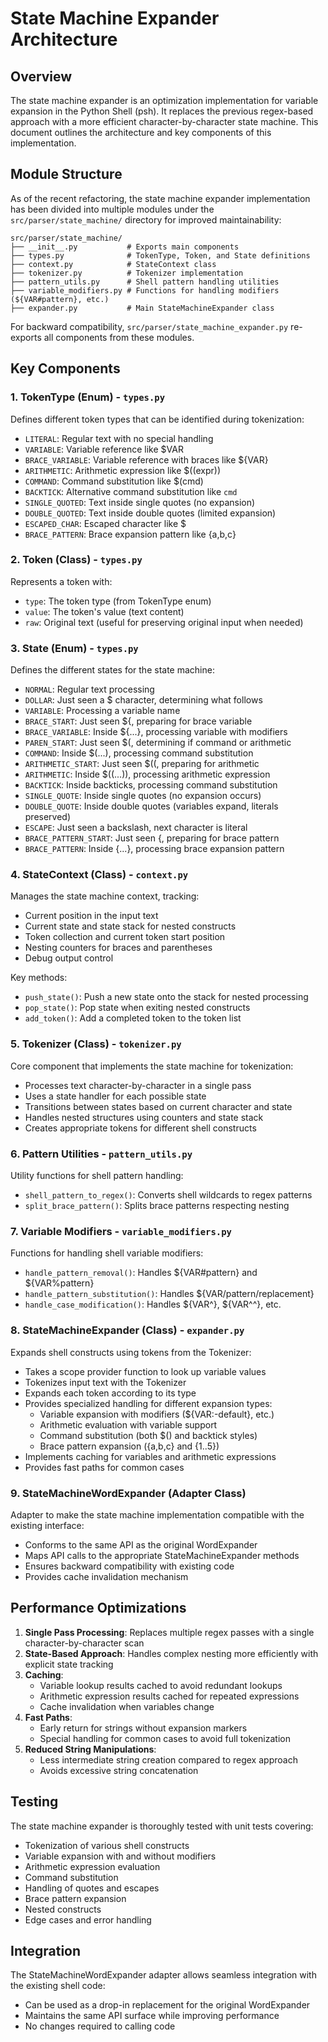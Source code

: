 # State Machine Expander Architecture

## Overview
The state machine expander is an optimization implementation for variable expansion in the Python Shell (psh). It replaces the previous regex-based approach with a more efficient character-by-character state machine. This document outlines the architecture and key components of this implementation.

## Module Structure

As of the recent refactoring, the state machine expander implementation has been divided into multiple modules under the `src/parser/state_machine/` directory for improved maintainability:

```
src/parser/state_machine/
├── __init__.py           # Exports main components
├── types.py              # TokenType, Token, and State definitions
├── context.py            # StateContext class
├── tokenizer.py          # Tokenizer implementation
├── pattern_utils.py      # Shell pattern handling utilities
├── variable_modifiers.py # Functions for handling modifiers (${VAR#pattern}, etc.)
├── expander.py           # Main StateMachineExpander class
```

For backward compatibility, `src/parser/state_machine_expander.py` re-exports all components from these modules.

## Key Components

### 1. TokenType (Enum) - `types.py`
Defines different token types that can be identified during tokenization:
- `LITERAL`: Regular text with no special handling
- `VARIABLE`: Variable reference like $VAR
- `BRACE_VARIABLE`: Variable reference with braces like ${VAR}
- `ARITHMETIC`: Arithmetic expression like $((expr))
- `COMMAND`: Command substitution like $(cmd)
- `BACKTICK`: Alternative command substitution like `cmd`
- `SINGLE_QUOTED`: Text inside single quotes (no expansion)
- `DOUBLE_QUOTED`: Text inside double quotes (limited expansion)
- `ESCAPED_CHAR`: Escaped character like \$
- `BRACE_PATTERN`: Brace expansion pattern like {a,b,c}

### 2. Token (Class) - `types.py`
Represents a token with:
- `type`: The token type (from TokenType enum)
- `value`: The token's value (text content)
- `raw`: Original text (useful for preserving original input when needed)

### 3. State (Enum) - `types.py`
Defines the different states for the state machine:
- `NORMAL`: Regular text processing
- `DOLLAR`: Just seen a $ character, determining what follows
- `VARIABLE`: Processing a variable name
- `BRACE_START`: Just seen ${, preparing for brace variable
- `BRACE_VARIABLE`: Inside ${...}, processing variable with modifiers
- `PAREN_START`: Just seen $(, determining if command or arithmetic
- `COMMAND`: Inside $(...), processing command substitution
- `ARITHMETIC_START`: Just seen $((, preparing for arithmetic
- `ARITHMETIC`: Inside $((...)), processing arithmetic expression
- `BACKTICK`: Inside backticks, processing command substitution
- `SINGLE_QUOTE`: Inside single quotes (no expansion occurs)
- `DOUBLE_QUOTE`: Inside double quotes (variables expand, literals preserved)
- `ESCAPE`: Just seen a backslash, next character is literal
- `BRACE_PATTERN_START`: Just seen {, preparing for brace pattern
- `BRACE_PATTERN`: Inside {...}, processing brace expansion pattern

### 4. StateContext (Class) - `context.py`
Manages the state machine context, tracking:
- Current position in the input text
- Current state and state stack for nested constructs
- Token collection and current token start position
- Nesting counters for braces and parentheses
- Debug output control

Key methods:
- `push_state()`: Push a new state onto the stack for nested processing
- `pop_state()`: Pop state when exiting nested constructs
- `add_token()`: Add a completed token to the token list

### 5. Tokenizer (Class) - `tokenizer.py`
Core component that implements the state machine for tokenization:
- Processes text character-by-character in a single pass
- Uses a state handler for each possible state
- Transitions between states based on current character and state
- Handles nested structures using counters and state stack
- Creates appropriate tokens for different shell constructs

### 6. Pattern Utilities - `pattern_utils.py`
Utility functions for shell pattern handling:
- `shell_pattern_to_regex()`: Converts shell wildcards to regex patterns
- `split_brace_pattern()`: Splits brace patterns respecting nesting

### 7. Variable Modifiers - `variable_modifiers.py`
Functions for handling shell variable modifiers:
- `handle_pattern_removal()`: Handles ${VAR#pattern} and ${VAR%pattern}
- `handle_pattern_substitution()`: Handles ${VAR/pattern/replacement}
- `handle_case_modification()`: Handles ${VAR^}, ${VAR^^}, etc.

### 8. StateMachineExpander (Class) - `expander.py`
Expands shell constructs using tokens from the Tokenizer:
- Takes a scope provider function to look up variable values
- Tokenizes input text with the Tokenizer
- Expands each token according to its type
- Provides specialized handling for different expansion types:
  - Variable expansion with modifiers (${VAR:-default}, etc.)
  - Arithmetic evaluation with variable support
  - Command substitution (both $() and backtick styles)
  - Brace pattern expansion ({a,b,c} and {1..5})
- Implements caching for variables and arithmetic expressions
- Provides fast paths for common cases

### 9. StateMachineWordExpander (Adapter Class)
Adapter to make the state machine implementation compatible with the existing interface:
- Conforms to the same API as the original WordExpander
- Maps API calls to the appropriate StateMachineExpander methods
- Ensures backward compatibility with existing code
- Provides cache invalidation mechanism

## Performance Optimizations

1. **Single Pass Processing**: Replaces multiple regex passes with a single character-by-character scan
2. **State-Based Approach**: Handles complex nesting more efficiently with explicit state tracking
3. **Caching**:
   - Variable lookup results cached to avoid redundant lookups
   - Arithmetic expression results cached for repeated expressions
   - Cache invalidation when variables change
4. **Fast Paths**:
   - Early return for strings without expansion markers
   - Special handling for common cases to avoid full tokenization
5. **Reduced String Manipulations**:
   - Less intermediate string creation compared to regex approach
   - Avoids excessive string concatenation

## Testing

The state machine expander is thoroughly tested with unit tests covering:
- Tokenization of various shell constructs
- Variable expansion with and without modifiers
- Arithmetic expression evaluation
- Command substitution
- Handling of quotes and escapes
- Brace pattern expansion
- Nested constructs
- Edge cases and error handling

## Integration

The StateMachineWordExpander adapter allows seamless integration with the existing shell code:
- Can be used as a drop-in replacement for the original WordExpander
- Maintains the same API surface while improving performance
- No changes required to calling code